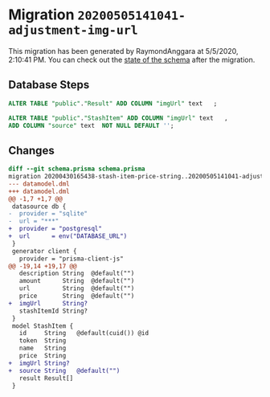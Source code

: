 # Migration `20200505141041-adjustment-img-url`

This migration has been generated by RaymondAnggara at 5/5/2020, 2:10:41 PM.
You can check out the [state of the schema](./schema.prisma) after the migration.

## Database Steps

```sql
ALTER TABLE "public"."Result" ADD COLUMN "imgUrl" text   ;

ALTER TABLE "public"."StashItem" ADD COLUMN "imgUrl" text   ,
ADD COLUMN "source" text  NOT NULL DEFAULT '';
```

## Changes

```diff
diff --git schema.prisma schema.prisma
migration 20200430165438-stash-item-price-string..20200505141041-adjustment-img-url
--- datamodel.dml
+++ datamodel.dml
@@ -1,7 +1,7 @@
 datasource db {
-  provider = "sqlite"
-  url = "***"
+  provider = "postgresql"
+  url      = env("DATABASE_URL")
 }
 generator client {
   provider = "prisma-client-js"
@@ -19,14 +19,17 @@
   description String  @default("")
   amount      String  @default("")
   url         String  @default("")
   price       String  @default("")
+  imgUrl      String?
   stashItemId String?
 }
 model StashItem {
   id     String   @default(cuid()) @id
   token  String
   name   String
   price  String
+  imgUrl String?
+  source String   @default("")
   result Result[]
 }
```


